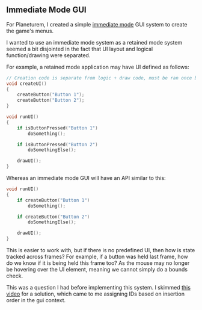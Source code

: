 ## Immediate Mode GUI
For Planeturem, I created a simple [immediate mode](https://en.wikipedia.org/wiki/Immediate_mode_(computer_graphics)) GUI system to create the game's menus.

I wanted to use an immediate mode system as a retained mode system seemed a bit disjointed in the fact that UI layout and logical function/drawing were separated.

For example, a retained mode application may have UI defined as follows:

```cpp
// Creation code is separate from logic + draw code, must be ran once before using UI
void createUI()
{
    createButton("Button 1");
    createButton("Button 2");
}

void runUI()
{
    if isButtonPressed("Button 1")
        doSomething();

    if isButtonPressed("Button 2")
        doSomethingElse();

    drawUI();
}
```

Whereas an immediate mode GUI will have an API similar to this:

```cpp
void runUI()
{
    if createButton("Button 1")
        doSomething();

    if createButton("Button 2")
        doSomethingElse();

    drawUI();
}
```

This is easier to work with, but if there is no predefined UI, then how is state tracked across frames? For example, if a button was held last frame, how do we know if it is being held this frame too? As the mouse may no longer be hovering over the UI element, meaning we cannot simply do a bounds check.

This was a question I had before implementing this system. I skimmed [this video](https://www.youtube.com/watch?v=Z1qyvQsjK5Y) for a solution, which came to me assigning IDs based on insertion order in the gui context.
